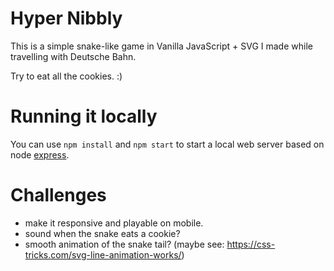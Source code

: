 # Hyper Nibbly

This is a simple snake-like game in Vanilla JavaScript + SVG I made while travelling with Deutsche Bahn. 

Try to eat all the cookies. :)

# Running it locally

You can use `npm install` and `npm start` to start a local web server based on node [express](https://expressjs.com).

# Challenges

- make it responsive and playable on mobile.
- sound when the snake eats a cookie?
- smooth animation of the snake tail? (maybe see: https://css-tricks.com/svg-line-animation-works/)
